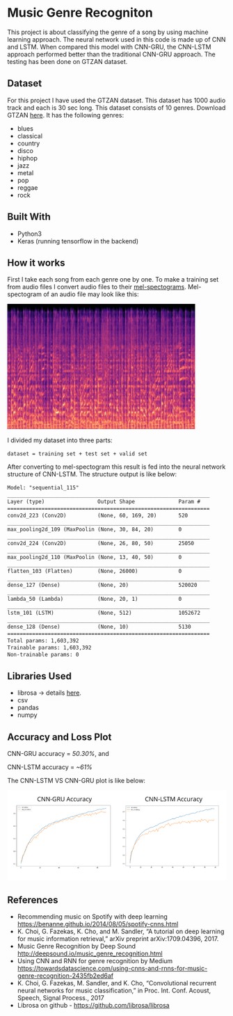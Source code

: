 # Music Genre Recogniton

This project is about classifying the genre of a song by using machine learning approach. The neural network used in this code is made up of CNN and LSTM. When compared this model with CNN-GRU, the CNN-LSTM approach performed better than the traditional CNN-GRU approach. The testing has been done on GTZAN dataset.

## Dataset

For this project I have used the GTZAN dataset. This dataset has 1000 audio track and each is 30 sec long. This dataset consists of 10 genres. Download GTZAN [here](http://opihi.cs.uvic.ca/sound/genres.tar.gz).
It has the following genres:
* blues
* classical  
* country  
* disco  
* hiphop
* jazz
* metal 
* pop
* reggae
* rock

## Built With
* Python3
* Keras (running tensorflow in the backend)
## How it works
First I take each song from each genre one by one. To make a training set from audio files I convert audio files to their [mel-spectograms](https://en.wikipedia.org/wiki/Mel-frequency_cepstrum). Mel-spectogram of an audio file may look like this:

![](images/mel-spectrogram_of_a_genre.png)

I divided my dataset into three parts:
```
dataset = training set + test set + valid set
```
After converting to mel-spectogram this result is fed into the neural network structure of CNN-LSTM. The structure output is like below: 
```
Model: "sequential_115"
_________________________________________________________________
Layer (type)                 Output Shape              Param #   
=================================================================
conv2d_223 (Conv2D)          (None, 60, 169, 20)       520       
_________________________________________________________________
max_pooling2d_109 (MaxPoolin (None, 30, 84, 20)        0         
_________________________________________________________________
conv2d_224 (Conv2D)          (None, 26, 80, 50)        25050     
_________________________________________________________________
max_pooling2d_110 (MaxPoolin (None, 13, 40, 50)        0         
_________________________________________________________________
flatten_103 (Flatten)        (None, 26000)             0         
_________________________________________________________________
dense_127 (Dense)            (None, 20)                520020    
_________________________________________________________________
lambda_50 (Lambda)           (None, 20, 1)             0         
_________________________________________________________________
lstm_101 (LSTM)              (None, 512)               1052672   
_________________________________________________________________
dense_128 (Dense)            (None, 10)                5130      
=================================================================
Total params: 1,603,392
Trainable params: 1,603,392
Non-trainable params: 0
```
## Libraries Used
* librosa -> details [here](https://librosa.github.io/librosa/).
* csv
* pandas
* numpy

## Accuracy and Loss Plot
CNN-GRU accuracy = *50.30%*, and

CNN-LSTM accuracy = *~61%*

The CNN-LSTM VS CNN-GRU plot is like below:

![](images/accuracy_comparison.PNG)

## References

* Recommending music on Spotify with deep learning https://benanne.github.io/2014/08/05/spotify-cnns.html
* K. Choi, G. Fazekas, K. Cho, and M. Sandler, “A tutorial on deep learning for music information retrieval,” arXiv preprint arXiv:1709.04396, 2017.
* Music Genre Recognition by Deep Sound http://deepsound.io/music_genre_recognition.html
* Using CNN and RNN for genre recognition by Medium https://towardsdatascience.com/using-cnns-and-rnns-for-music-genre-recognition-2435fb2ed6af 
* K. Choi, G. Fazekas, M. Sandler, and K. Cho, “Convolutional recurrent neural networks for music classification,” in Proc. Int. Conf. Acoust, Speech, Signal Process., 2017 
* Librosa on github - https://github.com/librosa/librosa


